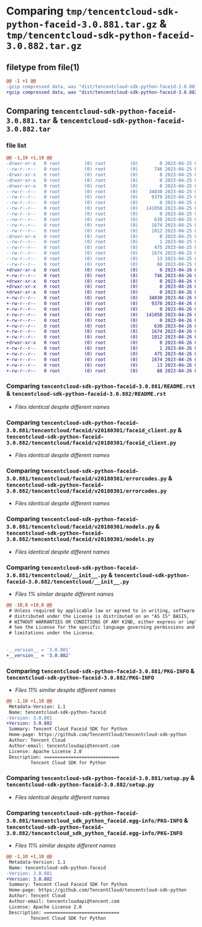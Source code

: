 # Comparing `tmp/tencentcloud-sdk-python-faceid-3.0.881.tar.gz` & `tmp/tencentcloud-sdk-python-faceid-3.0.882.tar.gz`

## filetype from file(1)

```diff
@@ -1 +1 @@
-gzip compressed data, was "dist/tencentcloud-sdk-python-faceid-3.0.881.tar", last modified: Tue Apr 25 00:40:48 2023, max compression
+gzip compressed data, was "dist/tencentcloud-sdk-python-faceid-3.0.882.tar", last modified: Wed Apr 26 03:20:01 2023, max compression
```

## Comparing `tencentcloud-sdk-python-faceid-3.0.881.tar` & `tencentcloud-sdk-python-faceid-3.0.882.tar`

### file list

```diff
@@ -1,19 +1,19 @@
-drwxr-xr-x   0 root         (0) root         (0)        0 2023-04-25 00:40:48.000000 tencentcloud-sdk-python-faceid-3.0.881/
--rw-r--r--   0 root         (0) root         (0)      746 2023-04-25 00:40:48.000000 tencentcloud-sdk-python-faceid-3.0.881/README.rst
-drwxr-xr-x   0 root         (0) root         (0)        0 2023-04-25 00:40:48.000000 tencentcloud-sdk-python-faceid-3.0.881/tencentcloud/
-drwxr-xr-x   0 root         (0) root         (0)        0 2023-04-25 00:40:48.000000 tencentcloud-sdk-python-faceid-3.0.881/tencentcloud/faceid/
-drwxr-xr-x   0 root         (0) root         (0)        0 2023-04-25 00:40:48.000000 tencentcloud-sdk-python-faceid-3.0.881/tencentcloud/faceid/v20180301/
--rw-r--r--   0 root         (0) root         (0)    34030 2023-04-25 00:40:48.000000 tencentcloud-sdk-python-faceid-3.0.881/tencentcloud/faceid/v20180301/faceid_client.py
--rw-r--r--   0 root         (0) root         (0)     9370 2023-04-25 00:40:48.000000 tencentcloud-sdk-python-faceid-3.0.881/tencentcloud/faceid/v20180301/errorcodes.py
--rw-r--r--   0 root         (0) root         (0)        0 2023-04-25 00:40:48.000000 tencentcloud-sdk-python-faceid-3.0.881/tencentcloud/faceid/v20180301/__init__.py
--rw-r--r--   0 root         (0) root         (0)   141050 2023-04-25 00:40:48.000000 tencentcloud-sdk-python-faceid-3.0.881/tencentcloud/faceid/v20180301/models.py
--rw-r--r--   0 root         (0) root         (0)        0 2023-04-25 00:40:48.000000 tencentcloud-sdk-python-faceid-3.0.881/tencentcloud/faceid/__init__.py
--rw-r--r--   0 root         (0) root         (0)      630 2023-04-25 00:40:48.000000 tencentcloud-sdk-python-faceid-3.0.881/tencentcloud/__init__.py
--rw-r--r--   0 root         (0) root         (0)     1674 2023-04-25 00:40:48.000000 tencentcloud-sdk-python-faceid-3.0.881/PKG-INFO
--rw-r--r--   0 root         (0) root         (0)     1012 2023-04-25 00:40:48.000000 tencentcloud-sdk-python-faceid-3.0.881/setup.py
-drwxr-xr-x   0 root         (0) root         (0)        0 2023-04-25 00:40:48.000000 tencentcloud-sdk-python-faceid-3.0.881/tencentcloud_sdk_python_faceid.egg-info/
--rw-r--r--   0 root         (0) root         (0)        1 2023-04-25 00:40:48.000000 tencentcloud-sdk-python-faceid-3.0.881/tencentcloud_sdk_python_faceid.egg-info/dependency_links.txt
--rw-r--r--   0 root         (0) root         (0)      475 2023-04-25 00:40:48.000000 tencentcloud-sdk-python-faceid-3.0.881/tencentcloud_sdk_python_faceid.egg-info/SOURCES.txt
--rw-r--r--   0 root         (0) root         (0)     1674 2023-04-25 00:40:48.000000 tencentcloud-sdk-python-faceid-3.0.881/tencentcloud_sdk_python_faceid.egg-info/PKG-INFO
--rw-r--r--   0 root         (0) root         (0)       13 2023-04-25 00:40:48.000000 tencentcloud-sdk-python-faceid-3.0.881/tencentcloud_sdk_python_faceid.egg-info/top_level.txt
--rw-r--r--   0 root         (0) root         (0)       88 2023-04-25 00:40:48.000000 tencentcloud-sdk-python-faceid-3.0.881/setup.cfg
+drwxr-xr-x   0 root         (0) root         (0)        0 2023-04-26 03:20:01.000000 tencentcloud-sdk-python-faceid-3.0.882/
+-rw-r--r--   0 root         (0) root         (0)      746 2023-04-26 03:20:01.000000 tencentcloud-sdk-python-faceid-3.0.882/README.rst
+drwxr-xr-x   0 root         (0) root         (0)        0 2023-04-26 03:20:01.000000 tencentcloud-sdk-python-faceid-3.0.882/tencentcloud/
+drwxr-xr-x   0 root         (0) root         (0)        0 2023-04-26 03:20:01.000000 tencentcloud-sdk-python-faceid-3.0.882/tencentcloud/faceid/
+drwxr-xr-x   0 root         (0) root         (0)        0 2023-04-26 03:20:01.000000 tencentcloud-sdk-python-faceid-3.0.882/tencentcloud/faceid/v20180301/
+-rw-r--r--   0 root         (0) root         (0)    34030 2023-04-26 03:20:01.000000 tencentcloud-sdk-python-faceid-3.0.882/tencentcloud/faceid/v20180301/faceid_client.py
+-rw-r--r--   0 root         (0) root         (0)     9370 2023-04-26 03:20:01.000000 tencentcloud-sdk-python-faceid-3.0.882/tencentcloud/faceid/v20180301/errorcodes.py
+-rw-r--r--   0 root         (0) root         (0)        0 2023-04-26 03:20:01.000000 tencentcloud-sdk-python-faceid-3.0.882/tencentcloud/faceid/v20180301/__init__.py
+-rw-r--r--   0 root         (0) root         (0)   141050 2023-04-26 03:20:01.000000 tencentcloud-sdk-python-faceid-3.0.882/tencentcloud/faceid/v20180301/models.py
+-rw-r--r--   0 root         (0) root         (0)        0 2023-04-26 03:20:01.000000 tencentcloud-sdk-python-faceid-3.0.882/tencentcloud/faceid/__init__.py
+-rw-r--r--   0 root         (0) root         (0)      630 2023-04-26 03:20:01.000000 tencentcloud-sdk-python-faceid-3.0.882/tencentcloud/__init__.py
+-rw-r--r--   0 root         (0) root         (0)     1674 2023-04-26 03:20:01.000000 tencentcloud-sdk-python-faceid-3.0.882/PKG-INFO
+-rw-r--r--   0 root         (0) root         (0)     1012 2023-04-26 03:20:01.000000 tencentcloud-sdk-python-faceid-3.0.882/setup.py
+drwxr-xr-x   0 root         (0) root         (0)        0 2023-04-26 03:20:01.000000 tencentcloud-sdk-python-faceid-3.0.882/tencentcloud_sdk_python_faceid.egg-info/
+-rw-r--r--   0 root         (0) root         (0)        1 2023-04-26 03:20:01.000000 tencentcloud-sdk-python-faceid-3.0.882/tencentcloud_sdk_python_faceid.egg-info/dependency_links.txt
+-rw-r--r--   0 root         (0) root         (0)      475 2023-04-26 03:20:01.000000 tencentcloud-sdk-python-faceid-3.0.882/tencentcloud_sdk_python_faceid.egg-info/SOURCES.txt
+-rw-r--r--   0 root         (0) root         (0)     1674 2023-04-26 03:20:01.000000 tencentcloud-sdk-python-faceid-3.0.882/tencentcloud_sdk_python_faceid.egg-info/PKG-INFO
+-rw-r--r--   0 root         (0) root         (0)       13 2023-04-26 03:20:01.000000 tencentcloud-sdk-python-faceid-3.0.882/tencentcloud_sdk_python_faceid.egg-info/top_level.txt
+-rw-r--r--   0 root         (0) root         (0)       88 2023-04-26 03:20:01.000000 tencentcloud-sdk-python-faceid-3.0.882/setup.cfg
```

### Comparing `tencentcloud-sdk-python-faceid-3.0.881/README.rst` & `tencentcloud-sdk-python-faceid-3.0.882/README.rst`

 * *Files identical despite different names*

### Comparing `tencentcloud-sdk-python-faceid-3.0.881/tencentcloud/faceid/v20180301/faceid_client.py` & `tencentcloud-sdk-python-faceid-3.0.882/tencentcloud/faceid/v20180301/faceid_client.py`

 * *Files identical despite different names*

### Comparing `tencentcloud-sdk-python-faceid-3.0.881/tencentcloud/faceid/v20180301/errorcodes.py` & `tencentcloud-sdk-python-faceid-3.0.882/tencentcloud/faceid/v20180301/errorcodes.py`

 * *Files identical despite different names*

### Comparing `tencentcloud-sdk-python-faceid-3.0.881/tencentcloud/faceid/v20180301/models.py` & `tencentcloud-sdk-python-faceid-3.0.882/tencentcloud/faceid/v20180301/models.py`

 * *Files identical despite different names*

### Comparing `tencentcloud-sdk-python-faceid-3.0.881/tencentcloud/__init__.py` & `tencentcloud-sdk-python-faceid-3.0.882/tencentcloud/__init__.py`

 * *Files 1% similar despite different names*

```diff
@@ -10,8 +10,8 @@
 # Unless required by applicable law or agreed to in writing, software
 # distributed under the License is distributed on an "AS IS" BASIS,
 # WITHOUT WARRANTIES OR CONDITIONS OF ANY KIND, either express or implied.
 # See the License for the specific language governing permissions and
 # limitations under the License.
 
 
-__version__ = '3.0.881'
+__version__ = '3.0.882'
```

### Comparing `tencentcloud-sdk-python-faceid-3.0.881/PKG-INFO` & `tencentcloud-sdk-python-faceid-3.0.882/PKG-INFO`

 * *Files 11% similar despite different names*

```diff
@@ -1,10 +1,10 @@
 Metadata-Version: 1.1
 Name: tencentcloud-sdk-python-faceid
-Version: 3.0.881
+Version: 3.0.882
 Summary: Tencent Cloud Faceid SDK for Python
 Home-page: https://github.com/TencentCloud/tencentcloud-sdk-python
 Author: Tencent Cloud
 Author-email: tencentcloudapi@tencent.com
 License: Apache License 2.0
 Description: ============================
         Tencent Cloud SDK for Python
```

### Comparing `tencentcloud-sdk-python-faceid-3.0.881/setup.py` & `tencentcloud-sdk-python-faceid-3.0.882/setup.py`

 * *Files identical despite different names*

### Comparing `tencentcloud-sdk-python-faceid-3.0.881/tencentcloud_sdk_python_faceid.egg-info/PKG-INFO` & `tencentcloud-sdk-python-faceid-3.0.882/tencentcloud_sdk_python_faceid.egg-info/PKG-INFO`

 * *Files 11% similar despite different names*

```diff
@@ -1,10 +1,10 @@
 Metadata-Version: 1.1
 Name: tencentcloud-sdk-python-faceid
-Version: 3.0.881
+Version: 3.0.882
 Summary: Tencent Cloud Faceid SDK for Python
 Home-page: https://github.com/TencentCloud/tencentcloud-sdk-python
 Author: Tencent Cloud
 Author-email: tencentcloudapi@tencent.com
 License: Apache License 2.0
 Description: ============================
         Tencent Cloud SDK for Python
```


